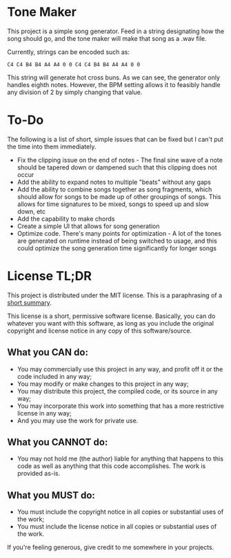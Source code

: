 # Tone Maker

This project is a simple song generator. Feed in a string designating how the
song should go, and the tone maker will make that song as a .wav file.

Currently, strings can be encoded such as:

`C4 C4 B4 B4 A4 A4 0 0 C4 C4 B4 B4 A4 A4 0 0`

This string will generate hot cross buns. As we can see, the generator only
handles eighth notes. However, the BPM setting allows it to feasibly handle any
division of 2 by simply changing that value.

# To-Do

The following is a list of short, simple issues that can be fixed but I can't
put the time into them immediately.

-   Fix the clipping issue on the end of notes - The final sine wave of a note
    should be tapered down or dampened such that this clipping does not occur
-   Add the ability to expand notes to multiple "beats" without any gaps
-   Add the ability to combine songs together as song fragments, which should
    allow for songs to be made up of other groupings of songs. This allows for
    time signatures to be mixed, songs to speed up and slow down, etc
-   Add the capability to make chords
-   Create a simple UI that allows for song generation
-   Optimize code. There's many points for optimization - A lot of the tones
    are generated on runtime instead of being switched to usage, and this
    could optimize the song generation time significantly for longer songs

# License TL;DR

This project is distributed under the MIT license. This is a paraphrasing of a
[short summary](https://tldrlegal.com/license/mit-license).

This license is a short, permissive software license. Basically, you can do
whatever you want with this software, as long as you include the original
copyright and license notice in any copy of this software/source.

## What you CAN do:

-   You may commercially use this project in any way, and profit off it or the
    code included in any way;
-   You may modify or make changes to this project in any way;
-   You may distribute this project, the compiled code, or its source in any
    way;
-   You may incorporate this work into something that has a more restrictive
    license in any way;
-   And you may use the work for private use.

## What you CANNOT do:

-   You may not hold me (the author) liable for anything that happens to this
    code as well as anything that this code accomplishes. The work is provided
    as-is.

## What you MUST do:

-   You must include the copyright notice in all copies or substantial uses of
    the work;
-   You must include the license notice in all copies or substantial uses of the
    work.

If you're feeling generous, give credit to me somewhere in your projects.
